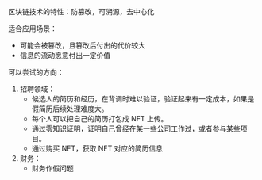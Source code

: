 
区块链技术的特性：防篡改，可溯源，去中心化

适合应用场景：
 - 可能会被篡改，且篡改后付出的代价较大
 - 信息的流动愿意付出一定价值

可以尝试的方向：
1. 招聘领域：
    - 候选人的简历和经历，在背调时难以验证，验证起来有一定成本，如果是假简历后续处理难度大。
    - 每个人可以把自己的简历打包成 NFT 上传。
    - 通过零知识证明，证明自己曾经在某一些公司工作过，或者参与某些项目。
    - 通过购买 NFT，获取 NFT 对应的简历信息
2. 财务：
    - 财务作假问题
